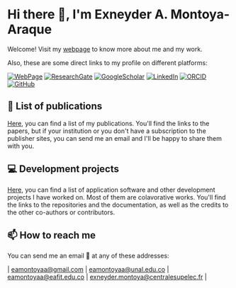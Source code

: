 # Hi there 👋, I'm Exneyder A. Montoya-Araque

Welcome! Visit my [webpage](https://eamontoyaa.github.io/) to know more about me and my work.

Also, these are some direct links to my profile on different platforms:

[![WebPage](https://img.shields.io/badge/website-000000?style=for-the-badge&logo=About.me&logoColor=white)](https://eamontoyaa.github.io/)       [![ResearchGate](https://img.shields.io/badge/Research_Gate-00CCBB.svg?&style=for-the-badge&logo=ResearchGate&logoColor=white)](https://www.researchgate.net/profile/Exneyder-A-Montoya-Araque)          [![GoogleScholar](https://img.shields.io/badge/Google_Scholar-4285F4?style=for-the-badge&logo=google-scholar&logoColor=white)](https://scholar.google.com/citations?user=hZiewIEAAAAJ)       [![LinkedIn](https://img.shields.io/badge/LinkedIn-0077B5?style=for-the-badge&logo=linkedin&logoColor=white)](https://www.linkedin.com/in/eamontoyaa/)               [![ORCID](https://img.shields.io/badge/orcid-A6CE39?style=for-the-badge&logo=orcid&logoColor=white)](https://orcid.org/0000-0002-6566-4962)       [![GitHub](https://img.shields.io/badge/GitHub-100000?style=for-the-badge&logo=github&logoColor=white)](https://github.com/eamontoyaa)

## 📝 List of publications

[Here](https://eamontoyaa.github.io/publications.html), you can find a list of my publications. You'll find the links to the papers, but if your institution or you don't have a subscription to the publisher sites, you can send me an email and I'll be happy to share them with you.

## 💻 Development projects

[Here](https://eamontoyaa.github.io/development.html), you can find a list of application software and other development projects I have worked on.  Most of them are colavorative works. You'll find the links to the repositories and the documentation, as well as the credits to the other co-authors or contributors.

## 📫 How to reach me

You can  send me an email 📧 at any of these addresses:

| [eamontoyaa@gmail.com](mailto:eamontoyaa@gmail.com) | [eamontoyaa@unal.edu.co](mailto:eamontoyaa@unal.edu.co) | [eamontoyaa@eafit.edu.co](mailto:eamontoyaa@eafit.edu.co) | [exneyder.montoya@centralesupelec.fr](mailto:exneyder.montoya@centralesupelec.fr) |
